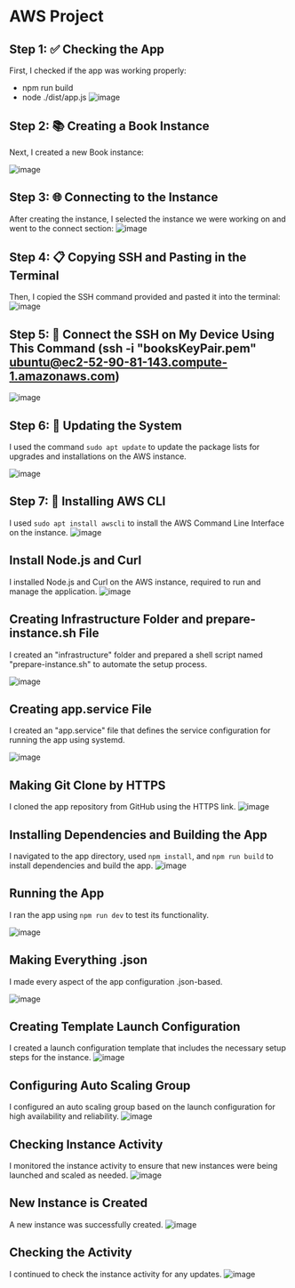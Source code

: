 # AWS Project

## Step 1: ✅ Checking the App

First, I checked if the app was working properly:
- npm run build
- node ./dist/app.js
![image](https://github.com/salsabeel-alsahory/AWS-New-Project/assets/100838183/3269aa0c-fa0b-403e-a76f-8ac9d98a214d)


## Step 2: 📚 Creating a Book Instance

Next, I created a new Book instance:

![image](https://github.com/salsabeel-alsahory/AWS-New-Project/assets/100838183/d430e22d-e82d-4301-be3e-a2e7d501c4ab)


## Step 3: 🌐 Connecting to the Instance

After creating the instance, I selected the instance we were working on and went to the connect section:
![image](https://github.com/salsabeel-alsahory/summary-AWS-steps/assets/100838183/7518ad44-fdf1-48b4-9f3f-5444764bb71c)


## Step 4: 📋 Copying SSH and Pasting in the Terminal

Then, I copied the SSH command provided and pasted it into the terminal:
![image](https://github.com/salsabeel-alsahory/AWS-project/assets/100838183/f38cd329-8b6d-4820-a6b0-d71981bd9246)


## Step 5: 🔗 Connect the SSH on My Device Using This Command (ssh -i "booksKeyPair.pem" ubuntu@ec2-52-90-81-143.compute-1.amazonaws.com)
![image](https://github.com/salsabeel-alsahory/summary-AWS-steps/assets/100838183/0898107f-d48f-46bf-9391-7c7e67beaf4e)



## Step 6: 🔄 Updating the System

I used the command `sudo apt update` to update the package lists for upgrades and installations on the AWS instance.


![image](https://github.com/salsabeel-alsahory/AWS-project/assets/100838183/e701fa3a-13f0-40cb-8ba6-44a21a0bc595)


## Step 7: 💼 Installing AWS CLI

I used `sudo apt install awscli` to install the AWS Command Line Interface on the instance.
![image](https://github.com/salsabeel-alsahory/AWS-project/assets/100838183/9d3817cd-50f3-471d-9f54-c5ff786e391c)


## Install Node.js and Curl

I installed Node.js and Curl on the AWS instance, required to run and manage the application.
![image](https://github.com/salsabeel-alsahory/AWS-New-Project/assets/100838183/80cc3a1f-6b20-4eda-8c8f-e3d96e97e630)


## Creating Infrastructure Folder and prepare-instance.sh File

I created an "infrastructure" folder and prepared a shell script named "prepare-instance.sh" to automate the setup process.

![image](https://github.com/salsabeel-alsahory/summary-AWS-steps/assets/100838183/4410a63c-512c-48f7-8851-c8dd67554217)



## Creating app.service File

I created an "app.service" file that defines the service configuration for running the app using systemd.

![image](https://github.com/salsabeel-alsahory/summary-AWS-steps/assets/100838183/dbaf5ebc-5968-4217-b871-80722df20de0)



## Making Git Clone by HTTPS

I cloned the app repository from GitHub using the HTTPS link.
![image](https://github.com/salsabeel-alsahory/AWS-New-Project/assets/100838183/e30b806c-a10a-471d-b834-2fa26e2c5661)


## Installing Dependencies and Building the App

I navigated to the app directory, used `npm install`, and `npm run build` to install dependencies and build the app.
![image](https://github.com/salsabeel-alsahory/AWS-New-Project/assets/100838183/b1bc0ad2-6b80-4701-b835-386da963490d)


## Running the App

I ran the app using `npm run dev` to test its functionality.

![image](https://github.com/salsabeel-alsahory/AWS-project/assets/100838183/ae19760e-d699-45fd-8acb-a692766ad4a4)


## Making Everything .json

I made every aspect of the app configuration .json-based.

![image](https://github.com/salsabeel-alsahory/AWS-project/assets/100838183/4e40590c-2096-4c24-bcbe-e25db2ad00d4)


## Creating Template Launch Configuration

I created a launch configuration template that includes the necessary setup steps for the instance.
![image](https://github.com/salsabeel-alsahory/AWS-New-Project/assets/100838183/50cfba89-faa1-4499-bc66-309c5b243bfe)


## Configuring Auto Scaling Group

I configured an auto scaling group based on the launch configuration for high availability and reliability.
![image](https://github.com/salsabeel-alsahory/AWS-New-Project/assets/100838183/d3daadef-1f0f-4b51-a7fe-322e1757e1cd)


## Checking Instance Activity

I monitored the instance activity to ensure that new instances were being launched and scaled as needed.
![image](https://github.com/salsabeel-alsahory/AWS-New-Project/assets/100838183/a48cd2c0-eff9-491e-af73-26add4fae1c9)


## New Instance is Created

A new instance was successfully created.
![image](https://github.com/salsabeel-alsahory/AWS-New-Project/assets/100838183/96a262eb-8205-4404-a109-3a7ae4004280)


## Checking the Activity

I continued to check the instance activity for any updates.
![image](https://github.com/salsabeel-alsahory/AWS-New-Project/assets/100838183/a79e5a58-35cf-4929-a917-7c04b6a46cce)
